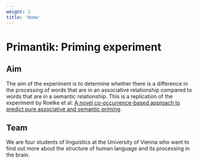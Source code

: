 ```yaml
---
weight: 1
title: 'Home'
---
```


# Primantik: Priming experiment

## Aim

The aim of the experiment is to determine whether there is a difference in the processing of words that are in an associative relationship compared to words that are in a semantic relationship. This is a replication of the experiment by Roelke et al: [A novel co-occurrence-based approach to predict pure associative and semantic priming](https://doi.org/10.3758/s13423-018-1453-6).

## Team

We are four students of linguistics at the University of Vienna who want to find out more about the structure of human language and its processing in the brain.
